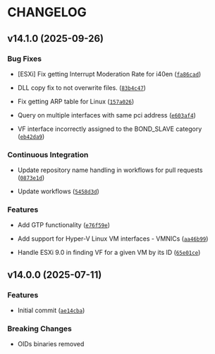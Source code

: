 # CHANGELOG

<!-- version list -->

## v14.1.0 (2025-09-26)

### Bug Fixes

- [ESXi] Fix getting Interrupt Moderation Rate for i40en
  ([`fa86cad`](https://github.com/intel/mfd-network-adapter/commit/fa86cad916a704553c593a7f34e660059ba7e6c7))

- DLL copy fix to not overwrite files.
  ([`83b4c47`](https://github.com/intel/mfd-network-adapter/commit/83b4c47b486b636e19d789dfad707d483cabd76e))

- Fix getting ARP table for Linux
  ([`157a026`](https://github.com/intel/mfd-network-adapter/commit/157a0261a10393adc3d522a20096b1cdf7b7d237))

- Query on multiple interfaces with same pci address
  ([`e603af4`](https://github.com/intel/mfd-network-adapter/commit/e603af4d95c2861f7ddc8c10a28ff5ede1f7903a))

- VF interface incorrectly assigned to the BOND_SLAVE category
  ([`eb42da9`](https://github.com/intel/mfd-network-adapter/commit/eb42da92d7fa2de03c623df3fab63ed648e12cb4))

### Continuous Integration

- Update repository name handling in workflows for pull requests
  ([`0873e1d`](https://github.com/intel/mfd-network-adapter/commit/0873e1d75118e7591a80f3ad7f71ee80b2a26f6c))

- Update workflows
  ([`5458d3d`](https://github.com/intel/mfd-network-adapter/commit/5458d3d3ef5212acd19794dcd8707601ba344215))

### Features

- Add GTP functionality
  ([`e76f59e`](https://github.com/intel/mfd-network-adapter/commit/e76f59eba4c705986f0164a3514d6e0220b460ad))

- Add support for Hyper-V Linux VM interfaces - VMNICs
  ([`aa46b99`](https://github.com/intel/mfd-network-adapter/commit/aa46b99f945bc7f53a248624a6e048a4775bac4e))

- Handle ESXi 9.0 in finding VF for a given VM by its ID
  ([`65e01ce`](https://github.com/intel/mfd-network-adapter/commit/65e01cebff38c6f2ffc1153ba71a33a3817158fd))


## v14.0.0 (2025-07-11)

### Features

- Initial commit
  ([`ae14cba`](https://github.com/intel/mfd-network-adapter/commit/ae14cba83b9511a56f00aa7719fa7c8c2779aa8e))

### Breaking Changes

- OIDs binaries removed
